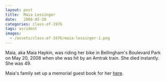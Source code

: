 ```yaml
---
layout: post
title:  Maia Lessinger
date:   2008-05-20
categories: class-of-1976
tags: accident
images:
  - /assets/class-of-1976/maia-lessinger-1.png
---
```

Maia, aka Maia Haykin, was riding her bike in Bellingham's Boulevard Park on May 20, 2008 when she was hit by an Amtrak train. She died instantly. She was 49.

Maia's family set up a memorial guest book for her [here](https://www.legacy.com/guestbooks/bellinghamherald/guestbook-entry-print.aspx?n=maia-haykin&pid=110333448).
